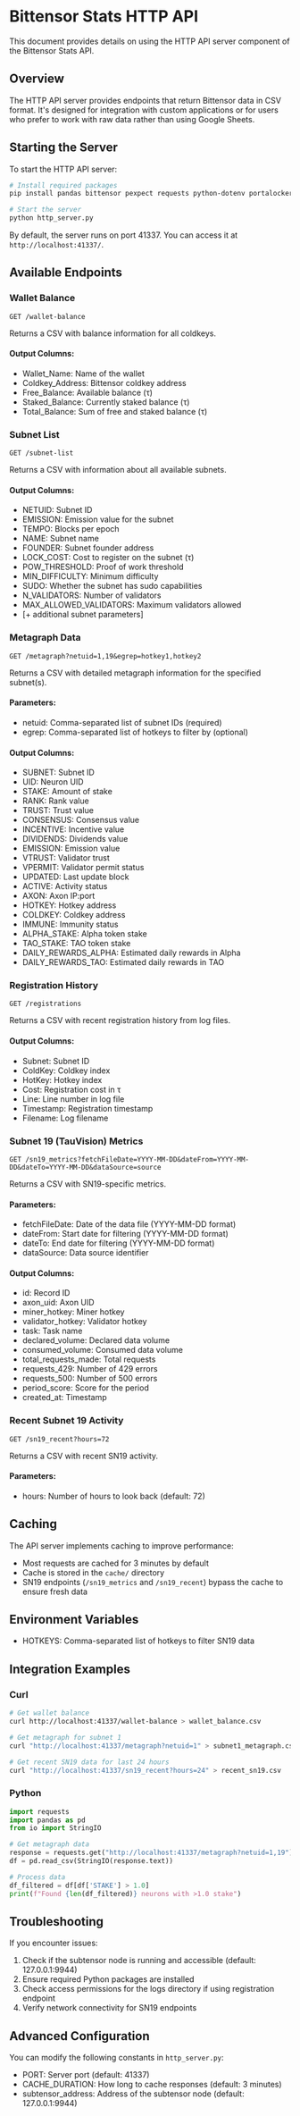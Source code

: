 # Bittensor Stats HTTP API

This document provides details on using the HTTP API server component of the Bittensor Stats API.

## Overview

The HTTP API server provides endpoints that return Bittensor data in CSV format. It's designed for integration with custom applications or for users who prefer to work with raw data rather than using Google Sheets.

## Starting the Server

To start the HTTP API server:

```bash
# Install required packages
pip install pandas bittensor pexpect requests python-dotenv portalocker

# Start the server
python http_server.py
```

By default, the server runs on port 41337. You can access it at `http://localhost:41337/`.

## Available Endpoints

### Wallet Balance

```
GET /wallet-balance
```

Returns a CSV with balance information for all coldkeys.

#### Output Columns:
- Wallet_Name: Name of the wallet
- Coldkey_Address: Bittensor coldkey address
- Free_Balance: Available balance (τ)
- Staked_Balance: Currently staked balance (τ)
- Total_Balance: Sum of free and staked balance (τ)

### Subnet List

```
GET /subnet-list
```

Returns a CSV with information about all available subnets.

#### Output Columns:
- NETUID: Subnet ID
- EMISSION: Emission value for the subnet
- TEMPO: Blocks per epoch
- NAME: Subnet name
- FOUNDER: Subnet founder address
- LOCK_COST: Cost to register on the subnet (τ)
- POW_THRESHOLD: Proof of work threshold
- MIN_DIFFICULTY: Minimum difficulty
- SUDO: Whether the subnet has sudo capabilities
- N_VALIDATORS: Number of validators
- MAX_ALLOWED_VALIDATORS: Maximum validators allowed
- [+ additional subnet parameters]

### Metagraph Data

```
GET /metagraph?netuid=1,19&egrep=hotkey1,hotkey2
```

Returns a CSV with detailed metagraph information for the specified subnet(s).

#### Parameters:
- netuid: Comma-separated list of subnet IDs (required)
- egrep: Comma-separated list of hotkeys to filter by (optional)

#### Output Columns:
- SUBNET: Subnet ID
- UID: Neuron UID
- STAKE: Amount of stake
- RANK: Rank value
- TRUST: Trust value
- CONSENSUS: Consensus value
- INCENTIVE: Incentive value
- DIVIDENDS: Dividends value
- EMISSION: Emission value
- VTRUST: Validator trust
- VPERMIT: Validator permit status
- UPDATED: Last update block
- ACTIVE: Activity status
- AXON: Axon IP:port
- HOTKEY: Hotkey address
- COLDKEY: Coldkey address
- IMMUNE: Immunity status
- ALPHA_STAKE: Alpha token stake
- TAO_STAKE: TAO token stake
- DAILY_REWARDS_ALPHA: Estimated daily rewards in Alpha
- DAILY_REWARDS_TAO: Estimated daily rewards in TAO

### Registration History

```
GET /registrations
```

Returns a CSV with recent registration history from log files.

#### Output Columns:
- Subnet: Subnet ID
- ColdKey: Coldkey index
- HotKey: Hotkey index
- Cost: Registration cost in τ
- Line: Line number in log file
- Timestamp: Registration timestamp
- Filename: Log filename

### Subnet 19 (TauVision) Metrics

```
GET /sn19_metrics?fetchFileDate=YYYY-MM-DD&dateFrom=YYYY-MM-DD&dateTo=YYYY-MM-DD&dataSource=source
```

Returns a CSV with SN19-specific metrics.

#### Parameters:
- fetchFileDate: Date of the data file (YYYY-MM-DD format)
- dateFrom: Start date for filtering (YYYY-MM-DD format)
- dateTo: End date for filtering (YYYY-MM-DD format)
- dataSource: Data source identifier

#### Output Columns:
- id: Record ID
- axon_uid: Axon UID
- miner_hotkey: Miner hotkey
- validator_hotkey: Validator hotkey
- task: Task name
- declared_volume: Declared data volume
- consumed_volume: Consumed data volume
- total_requests_made: Total requests
- requests_429: Number of 429 errors
- requests_500: Number of 500 errors
- period_score: Score for the period
- created_at: Timestamp

### Recent Subnet 19 Activity

```
GET /sn19_recent?hours=72
```

Returns a CSV with recent SN19 activity.

#### Parameters:
- hours: Number of hours to look back (default: 72)

## Caching

The API server implements caching to improve performance:

- Most requests are cached for 3 minutes by default
- Cache is stored in the `cache/` directory
- SN19 endpoints (`/sn19_metrics` and `/sn19_recent`) bypass the cache to ensure fresh data

## Environment Variables

- HOTKEYS: Comma-separated list of hotkeys to filter SN19 data

## Integration Examples

### Curl

```bash
# Get wallet balance
curl http://localhost:41337/wallet-balance > wallet_balance.csv

# Get metagraph for subnet 1
curl "http://localhost:41337/metagraph?netuid=1" > subnet1_metagraph.csv

# Get recent SN19 data for last 24 hours
curl "http://localhost:41337/sn19_recent?hours=24" > recent_sn19.csv
```

### Python

```python
import requests
import pandas as pd
from io import StringIO

# Get metagraph data
response = requests.get("http://localhost:41337/metagraph?netuid=1,19")
df = pd.read_csv(StringIO(response.text))

# Process data
df_filtered = df[df['STAKE'] > 1.0]
print(f"Found {len(df_filtered)} neurons with >1.0 stake")
```

## Troubleshooting

If you encounter issues:

1. Check if the subtensor node is running and accessible (default: 127.0.0.1:9944)
2. Ensure required Python packages are installed
3. Check access permissions for the logs directory if using registration endpoint
4. Verify network connectivity for SN19 endpoints

## Advanced Configuration

You can modify the following constants in `http_server.py`:

- PORT: Server port (default: 41337)
- CACHE_DURATION: How long to cache responses (default: 3 minutes)
- subtensor_address: Address of the subtensor node (default: 127.0.0.1:9944) 
